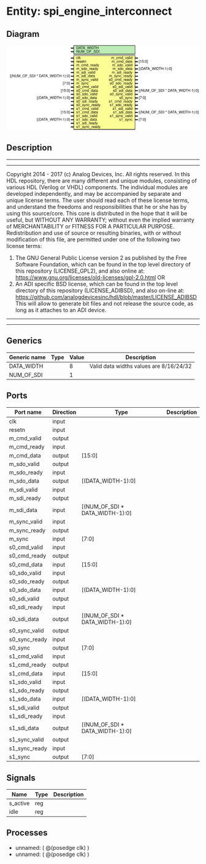 # Entity: spi_engine_interconnect

## Diagram

![Diagram](spi_engine_interconnect.svg "Diagram")
## Description

***************************************************************************
 ***************************************************************************
 Copyright 2014 - 2017 (c) Analog Devices, Inc. All rights reserved.
 In this HDL repository, there are many different and unique modules, consisting
 of various HDL (Verilog or VHDL) components. The individual modules are
 developed independently, and may be accompanied by separate and unique license
 terms.
 The user should read each of these license terms, and understand the
 freedoms and responsibilities that he or she has by using this source/core.
 This core is distributed in the hope that it will be useful, but WITHOUT ANY
 WARRANTY; without even the implied warranty of MERCHANTABILITY or FITNESS FOR
 A PARTICULAR PURPOSE.
 Redistribution and use of source or resulting binaries, with or without modification
 of this file, are permitted under one of the following two license terms:
   1. The GNU General Public License version 2 as published by the
      Free Software Foundation, which can be found in the top level directory
      of this repository (LICENSE_GPL2), and also online at:
      <https://www.gnu.org/licenses/old-licenses/gpl-2.0.html>
 OR
   2. An ADI specific BSD license, which can be found in the top level directory
      of this repository (LICENSE_ADIBSD), and also on-line at:
      https://github.com/analogdevicesinc/hdl/blob/master/LICENSE_ADIBSD
      This will allow to generate bit files and not release the source code,
      as long as it attaches to an ADI device.
 ***************************************************************************
 ***************************************************************************
 
## Generics

| Generic name | Type | Value | Description                             |
| ------------ | ---- | ----- | --------------------------------------- |
| DATA_WIDTH   |      | 8     | Valid data widths values are 8/16/24/32 |
| NUM_OF_SDI   |      | 1     |                                         |
## Ports

| Port name     | Direction | Type                            | Description |
| ------------- | --------- | ------------------------------- | ----------- |
| clk           | input     |                                 |             |
| resetn        | input     |                                 |             |
| m_cmd_valid   | output    |                                 |             |
| m_cmd_ready   | input     |                                 |             |
| m_cmd_data    | output    | [15:0]                          |             |
| m_sdo_valid   | output    |                                 |             |
| m_sdo_ready   | input     |                                 |             |
| m_sdo_data    | output    | [(DATA_WIDTH-1):0]              |             |
| m_sdi_valid   | input     |                                 |             |
| m_sdi_ready   | output    |                                 |             |
| m_sdi_data    | input     | [(NUM_OF_SDI * DATA_WIDTH-1):0] |             |
| m_sync_valid  | input     |                                 |             |
| m_sync_ready  | output    |                                 |             |
| m_sync        | input     | [7:0]                           |             |
| s0_cmd_valid  | input     |                                 |             |
| s0_cmd_ready  | output    |                                 |             |
| s0_cmd_data   | input     | [15:0]                          |             |
| s0_sdo_valid  | input     |                                 |             |
| s0_sdo_ready  | output    |                                 |             |
| s0_sdo_data   | input     | [(DATA_WIDTH-1):0]              |             |
| s0_sdi_valid  | output    |                                 |             |
| s0_sdi_ready  | input     |                                 |             |
| s0_sdi_data   | output    | [(NUM_OF_SDI * DATA_WIDTH-1):0] |             |
| s0_sync_valid | output    |                                 |             |
| s0_sync_ready | input     |                                 |             |
| s0_sync       | output    | [7:0]                           |             |
| s1_cmd_valid  | input     |                                 |             |
| s1_cmd_ready  | output    |                                 |             |
| s1_cmd_data   | input     | [15:0]                          |             |
| s1_sdo_valid  | input     |                                 |             |
| s1_sdo_ready  | output    |                                 |             |
| s1_sdo_data   | input     | [(DATA_WIDTH-1):0]              |             |
| s1_sdi_valid  | output    |                                 |             |
| s1_sdi_ready  | input     |                                 |             |
| s1_sdi_data   | output    | [(NUM_OF_SDI * DATA_WIDTH-1):0] |             |
| s1_sync_valid | output    |                                 |             |
| s1_sync_ready | input     |                                 |             |
| s1_sync       | output    | [7:0]                           |             |
## Signals

| Name     | Type | Description |
| -------- | ---- | ----------- |
| s_active | reg  |             |
| idle     | reg  |             |
## Processes
- unnamed: ( @(posedge clk) )
- unnamed: ( @(posedge clk) )
